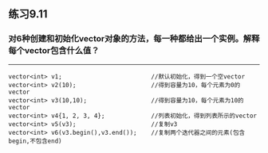## 练习9.11
### 对6种创建和初始化vector对象的方法，每一种都给出一个实例。解释每个vector包含什么值？
***
    vector<int> v1;                         //默认初始化，得到一个空vector
    vector<int> v2(10);                     //得到容量为10，每个元素为0的vector
    vector<int> v3(10,10);                  //得到容量为10，每个元素为10的vector
    vector<int> v4{1, 2, 3, 4};             //列表初始化，得到列表所示的vector
    vector<int> v5(v3);                     //复制v3
    vector<int> v6(v3.begin(),v3.end());    //复制两个迭代器之间的元素(包含begin,不包含end)
